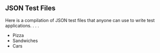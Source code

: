 ## JSON Test Files

Here is a compilation of JSON test files that anyone can use to write test applications. 
.
.
.
- Pizza
- Sandwiches
- Cars